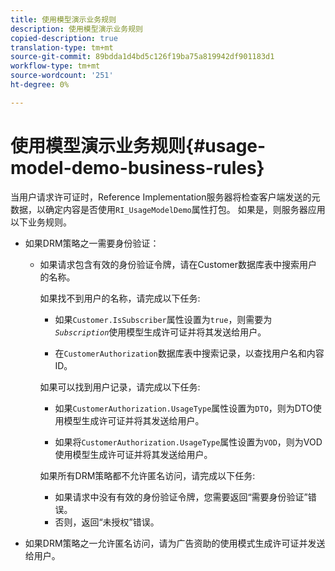 ```yaml
---
title: 使用模型演示业务规则
description: 使用模型演示业务规则
copied-description: true
translation-type: tm+mt
source-git-commit: 89bdda1d4bd5c126f19ba75a819942df901183d1
workflow-type: tm+mt
source-wordcount: '251'
ht-degree: 0%

---
```



# 使用模型演示业务规则{#usage-model-demo-business-rules}

当用户请求许可证时，Reference Implementation服务器将检查客户端发送的元数据，以确定内容是否使用`RI_UsageModelDemo`属性打包。 如果是，则服务器应用以下业务规则。

* 如果DRM策略之一需要身份验证：

   * 如果请求包含有效的身份验证令牌，请在Customer数据库表中搜索用户的名称。

      如果找不到用户的名称，请完成以下任务:

      * 如果`Customer.IsSubscriber`属性设置为`true`，则需要为&#x200B;*`Subscription`*&#x200B;使用模型生成许可证并将其发送给用户。

      * 在`CustomerAuthorization`数据库表中搜索记录，以查找用户名和内容ID。

      如果可以找到用户记录，请完成以下任务:

      * 如果`CustomerAuthorization.UsageType`属性设置为`DTO`，则为DTO使用模型生成许可证并将其发送给用户。

      * 如果将`CustomerAuthorization.UsageType`属性设置为`VOD`，则为VOD使用模型生成许可证并将其发送给用户。

      如果所有DRM策略都不允许匿名访问，请完成以下任务:

      * 如果请求中没有有效的身份验证令牌，您需要返回“需要身份验证”错误。
      * 否则，返回“未授权”错误。



* 如果DRM策略之一允许匿名访问，请为广告资助的使用模式生成许可证并发送给用户。


